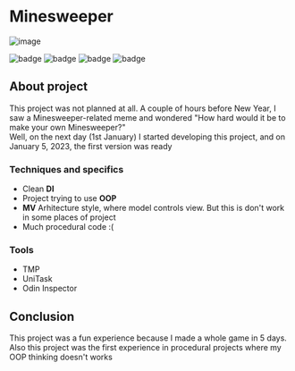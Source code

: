 # Minesweeper

![image](https://user-images.githubusercontent.com/73060890/216835887-a8a33654-8e2e-4b24-918f-867331454afc.png)

![badge](https://img.shields.io/static/v1?label=Engine&message=Unity&color=brightgreen&style=for-the-badge)
![badge](https://img.shields.io/static/v1?label=Language&message=C%23&color=blueviolet&style=for-the-badge)
![badge](https://img.shields.io/static/v1?label=architecture&message=MV&color=red&style=for-the-badge)
![badge](https://img.shields.io/static/v1?label=Platform&message=Android&color=blue&style=for-the-badge)

## About project

This project was not planned at all. A couple of hours before New Year, I saw a Minesweeper-related meme and wondered "How hard would it be to make your own Minesweeper?"
<br>Well, on the next day (1st January) I started developing this project, and on January 5, 2023, the first version was ready

### Techniques and specifics
 - Clean **DI**
 - Project trying to use **OOP**
 - **MV** Arhitecture style, where model controls view. But this is don't work in some places of project
 - Much procedural code :(
 
### Tools
 - TMP
 - UniTask
 - Odin Inspector
 
## Conclusion

This project was a fun experience because I made a whole game in 5 days. Also this project was the first experience in procedural projects where my OOP thinking doesn't works
